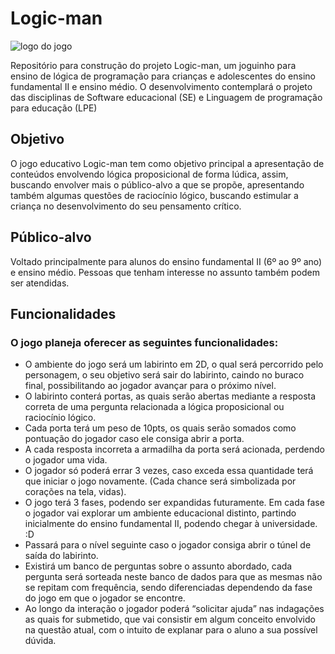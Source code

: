 # Logic-man
<img src="https://github.com/juakacc/logic-man/blob/master/images/logo-jogo.png" alt="logo do jogo" >

Repositório para construção do projeto Logic-man, um joguinho para ensino de lógica de programação para crianças e adolescentes do ensino fundamental II e ensino médio.
O desenvolvimento contemplará o projeto das disciplinas de Software educacional (SE) e Linguagem de programação para educação (LPE)

## Objetivo
O jogo educativo Logic-man tem como objetivo principal a apresentação de conteúdos envolvendo lógica proposicional de forma lúdica, assim, buscando envolver mais o público-alvo a que se propõe, apresentando também algumas questões de raciocínio lógico, buscando estimular a criança no desenvolvimento do seu pensamento crítico.

## Público-alvo
Voltado principalmente para alunos do ensino fundamental II (6º ao 9º ano) e ensino médio. Pessoas que tenham interesse no assunto também podem ser atendidas. 

## Funcionalidades
### O jogo planeja oferecer as seguintes funcionalidades:
- O ambiente do jogo será um labirinto em 2D, o qual será percorrido pelo personagem, o seu objetivo será sair do labirinto, caindo no buraco final, possibilitando ao jogador avançar para o próximo nível.
- O labirinto conterá portas, as quais serão abertas mediante a resposta correta de uma pergunta relacionada a lógica proposicional ou raciocínio lógico.
- Cada porta terá um peso de 10pts, os quais serão somados como pontuação do jogador caso ele consiga abrir a porta.
- A cada resposta incorreta a armadilha da porta será acionada, perdendo o jogador uma vida.
- O jogador só poderá errar 3 vezes, caso exceda essa quantidade terá que iniciar o jogo novamente. (Cada chance será simbolizada por corações na tela, vidas).
- O jogo terá 3 fases, podendo ser expandidas futuramente. Em cada fase o jogador vai explorar um ambiente educacional distinto, partindo inicialmente do ensino fundamental II, podendo chegar à universidade. :D
- Passará para o nível seguinte caso o jogador consiga abrir o túnel de saída do labirinto.
- Existirá um banco de perguntas sobre o assunto abordado, cada pergunta será sorteada neste banco de dados para que as mesmas não se repitam com frequência, sendo diferenciadas dependendo da fase do jogo em que o jogador se encontre.
- Ao longo da interação o jogador poderá “solicitar ajuda” nas indagações as quais for submetido, que vai consistir em algum conceito envolvido na questão atual, com o intuito de explanar para o aluno a sua possível dúvida.
